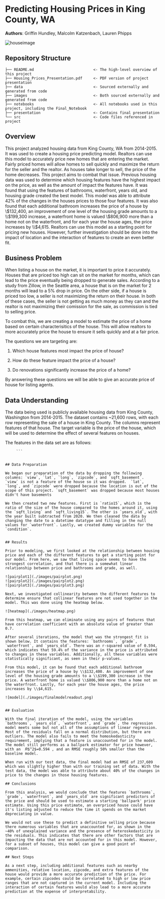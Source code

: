 # Predicting Housing Prices in King County, WA

**Authors**: Griffin Hundley, Malcolm Katzenbach, Lauren Phipps

![houseimage](./images/houses.jpg)


## Repository Structure

```
├── README.md                           <- The high-level overview of this project
├── Housing_Prices_Presentation.pdf     <- PDF version of project presentation
├── data                                <- Sourced externally and generated from code
├── images                              <- Both sourced externally and generated from code
├── notebooks                           <- All notebooks used in this project, including the Final_Notebook
├── presentation                        <- Contains final presentation
└── src                                 <- Code files referenced in project
```

## Overview

This project analyzed housing data from King County, WA from 2014-2015. It was used to create a housing price predicting model. Realtors can use this model to accurately price new homes that are entering the market. Fairly priced homes will allow homes to sell quickly and maximize the return for the seller and the realtor. As houses take longer to sell, the price of the home decreases. This project aims to combat that issue. Previous housing data was used to determine which housing features have the highest impact on the price, as well as the amount of impact the features have. It was found that using the features of bathrooms, waterfront, years old, and housing grade created the best model. This model was able to attribute 42% of the changes in the houses prices to those four features. It was also found that each additional bathroom increases the price of a house by \\$132,400, an improvement of one level of the housing grade amounts to a \\$199,300 increase, a waterfront home is valued \\$806,900 more than a home not on the waterfront, and for each year the house ages, the price increases by \\$4,615. Realtors can use this model as a starting point for pricing new houses. However, further investigation should be done into the impact of location and the interaction of features to create an even better fit.

## Business Problem

When listing a house on the market, it is important to price it accurately. Houses that are priced too high can sit on the market for months, which can lead to the price eventually being dropped to generate sales. According to a study from Zillow, in the Seattle area, a house that is on the market for 2 months will lead to a 5% drop in price. On the other side, if a house is priced too low, a seller is not maximizing the return on their house. In both of these cases, the seller is not getting as much money as they can and the realtor is not maximizing their comission for the sale, as commission is tied to selling price.

To combat this, we are creating a model to estimate the price of a home based on certain characterisitics of the house. This will allow realtors to more accurately price the house to ensure it sells quickly and at a fair price.

The questions we are targeting are:

1) Which house features most impact the price of house?

2) How do these feature impact the price of a house?

3) Do renovations significantly increase the price of a home?

By answering these questions we will be able to give an accurate price of house for listing agents.

## Data Understanding

The data being used is publicly available housing data from King County, Washington from 2014-2015. The dataset contains ~21,600 rows, with each row representing the sale of a house in King County. The columns represent features of that house. The target variable is the price of the house, which will be used to determine the effect of several features on houses.

The features in the data set are as follows: 

```'id', 'date', 'bedrooms', 'bathrooms', 'sqft_living','sqft_lot', 'floors', 'waterfront', 'grade', 'sqft_above', 'yr_built', 'sqft_living15', 'sqft_lot15', 'has_been_renovated', 'ratio_15', 'years_old', 'condition_2', 'condition_3', 'condition_4', 'condition_5'
     ```


## Data Preparation

We began our preparation of the data by dropping the following columns: `view`, `lat`, `long`, `zipcode`, and `sqft_basement`.  `view` is not a feature of the house so it was dropped.  `lat`, `long`, and `zipcode` were dropped because the location is out of the scope of this project. `sqft_basement` was dropped because most houses didn't have basements

We then created two new features. First is `ratio15`, which is the ratio of the size of the house compared to the homes around it, using the `sqft_living` and `sqft_living15`. The other is `years_old`, with the year built subtracted from 2020. We then cleaned the data by changing the date to a datetime datatype and filling in the null values for `waterfront`. Lastly, we created dummy variables for the `condition`. 


## Results

Prior to modeling, we first looked at the relationship between housing price and each of the different features to get a starting point for our model. From here, we saw that living space seems to have the strongest correlation, and that there is a somewhat linear relationship between price and bathrooms and grade, as well.

![pairplot1](./images/pairplot.png)
![pairplot2](./images/pairplot2.png)
![pairplot3](./images/pairplot3.png)

Next, we investigated collinearity between the different features to determine ensure that collinear features are not used together in the model. This was done using the heatmap below. 

![heatmap](./images/heatmap.png)

From this heatmap, we can eliminate using any pairs of features that have correlation coefficient with an absolute value of greater than 0.7.

After several iterations, the model that was the strongest fit is shown below. It contains the features: `bathrooms`, `grade`, `waterfront`, and `years_old`. There was an r-squared value of 0.594, which indicates that 59.4% of the variance in the price is attributed to changes in these variables. Additionally, all these variables were statistically significant, as seen in their p-values. 

From this model, it can be found that each additional bathroom increases the price of a house by \\$132,400. An improvement of one level of the housing grade amounts to a \\$199,300 increase in the price. A waterfront home is valued \\$806,900 more than a home not on the waterfront. Lastly, for each year the house ages, the price increases by \\$4,615.

![model](./images/finalmodelreadout.png)


## Evaluation

With the final iteration of the model, using the variables `bathrooms`, `years_old`, `waterfront`, and `grade`, the regression model meets some but not all of the assumptions of linear regression. Most of the residuals fall on a normal distribution, but there are outliers. The model also fails to meet the homoskedasticity requirement, implying that a feature is unaccounted for in the model. The model still performs as a ballpark estimator for price however, with an  𝑅$^2$=0.594 , and an RMSE roughly 50% smaller than the baseline model.

When run with our test data, the final model had an RMSE of 237,609 which was slightly higher than with our training set of data. With the test data, the model was able to attribute about 40% of the changes in price to the changes in those housing features.  

## Conclusions

From this analysis, we would conclude that the features `bathrooms`, `grade`, `waterfront`, and `years_old` are significant predictors of the price and should be used to estimate a starting 'ballpark' price estimate. Using this price estimate, an overpriced house could have it's listing adjusted to reduce the time it spends on the market depreciating in value.

We would not use these to predict a definitive selling price because there numerous variables that are unaccounted for, as shown in the ~40% of unexplained variance and the presence of heteroskedasticity in the residuals. This indicates that there are other factors that are impacting the data that are not accounted for in this model. However, for a subset of houses, this model can give a good point of comparison. 

## Next Steps

As a next step, including additional features such as nearby ammenities, relative location, zipcode, and extra features of the house would provide a more accurate prediction of the price. For example, certain zipcodes could be correlated to high or low price ranges that are not captured in the current model. Including the interaction of certain features would also lead to a more accurate prediction at the expense of interpretability.